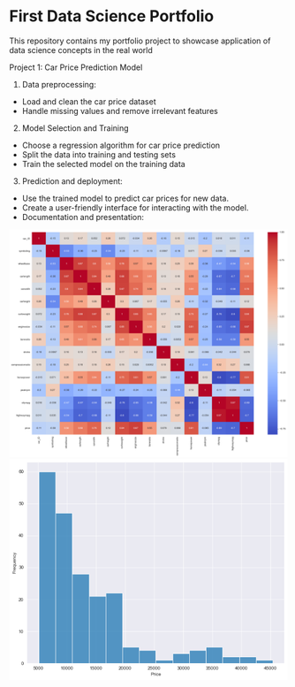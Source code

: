 # First Data Science Portfolio
This repository contains my portfolio project to showcase application of data science concepts in the real world

Project 1: Car Price Prediction Model
1) Data preprocessing:
  - Load and clean the car price dataset
  - Handle missing values and remove irrelevant features

2) Model Selection and Training
  - Choose a regression algorithm for car price prediction
  - Split the data into training and testing sets
  - Train the selected model on the training data

3) Prediction and deployment:

  - Use the trained model to predict car prices for new data.
  - Create a user-friendly interface for interacting with the model.
  - Documentation and presentation:

![](images/heatmap.png)
![](images/histogram.png)
